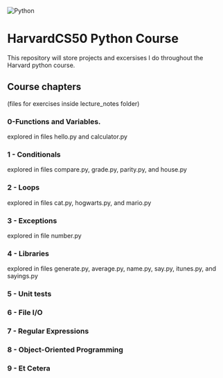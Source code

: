 ![Python](https://img.shields.io/badge/Python-FFD43B?style=for-the-badge&logo=python&logoColor=blue)
# HarvardCS50 Python Course 
This repository will store projects and excersises I do throughout the Harvard python course. 
## Course chapters 
(files for exercises inside lecture_notes folder)
### 0-Functions and Variables.
explored in files hello.py and calculator.py
### 1 - Conditionals
explored in files compare.py, grade.py, parity.py, and house.py
### 2 - Loops
explored in files cat.py, hogwarts.py, and mario.py
### 3 - Exceptions 
explored in file number.py
### 4 - Libraries 
explored in files generate.py, average.py, name.py, say.py, itunes.py, and sayings.py
### 5 - Unit tests

### 6 - File I/O

### 7 - Regular Expressions

### 8 - Object-Oriented Programming

### 9 - Et Cetera 
